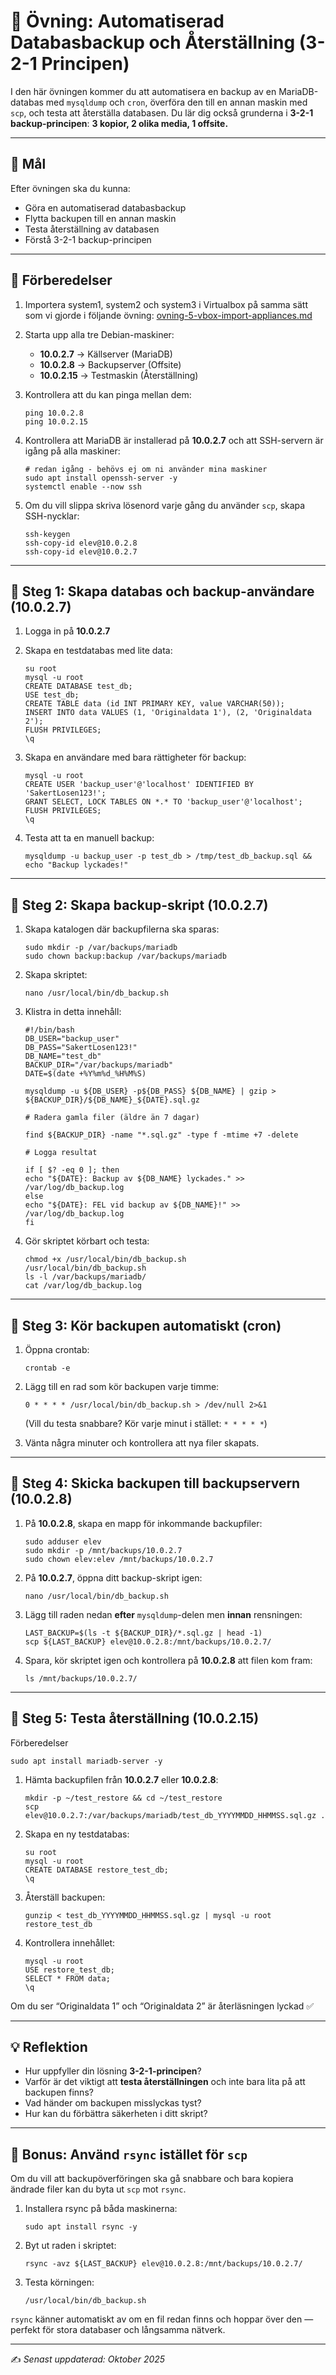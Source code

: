 # 🧪 Övning: Automatiserad Databasbackup och Återställning (3-2-1 Principen)

I den här övningen kommer du att automatisera en backup av en MariaDB-databas med `mysqldump` och `cron`, överföra den till en annan maskin med `scp`, och testa att återställa databasen.
Du lär dig också grunderna i **3-2-1 backup-principen**:
**3 kopior, 2 olika media, 1 offsite.**

---

## 🎯 Mål

Efter övningen ska du kunna:

* Göra en automatiserad databasbackup
* Flytta backupen till en annan maskin
* Testa återställning av databasen
* Förstå 3-2-1 backup-principen

---

## 🧰 Förberedelser

1. Importera system1, system2 och system3 i Virtualbox på samma sätt som vi gjorde i följande övning: [ovning-5-vbox-import-appliances.md](https://github.com/learnwithlandell/vm-ovningar/blob/main/ovning-5-vbox-import-appliances.md)

2. Starta upp alla tre Debian-maskiner:

   * **10.0.2.7** → Källserver (MariaDB)
   * **10.0.2.8** → Backupserver (Offsite)
   * **10.0.2.15** → Testmaskin (Återställning)

3. Kontrollera att du kan pinga mellan dem:
   ```
   ping 10.0.2.8
   ping 10.0.2.15
   ```

4. Kontrollera att MariaDB är installerad på **10.0.2.7** och att SSH-servern är igång på alla maskiner:
   ```
   # redan igång - behövs ej om ni använder mina maskiner
   sudo apt install openssh-server -y
   systemctl enable --now ssh
   ```

5. Om du vill slippa skriva lösenord varje gång du använder `scp`, skapa SSH-nycklar:
   ```
   ssh-keygen
   ssh-copy-id elev@10.0.2.8
   ssh-copy-id elev@10.0.2.7
   ```

---

## 🔹 Steg 1: Skapa databas och backup-användare (10.0.2.7)

1. Logga in på **10.0.2.7**

2. Skapa en testdatabas med lite data:
   ```
   su root
   mysql -u root
   CREATE DATABASE test_db;
   USE test_db;
   CREATE TABLE data (id INT PRIMARY KEY, value VARCHAR(50));
   INSERT INTO data VALUES (1, 'Originaldata 1'), (2, 'Originaldata 2');
   FLUSH PRIVILEGES;
   \q
   ```

3. Skapa en användare med bara rättigheter för backup:
   ```
   mysql -u root
   CREATE USER 'backup_user'@'localhost' IDENTIFIED BY 'SakertLosen123!';
   GRANT SELECT, LOCK TABLES ON *.* TO 'backup_user'@'localhost';
   FLUSH PRIVILEGES;
   \q
   ```

4. Testa att ta en manuell backup:
   ```
   mysqldump -u backup_user -p test_db > /tmp/test_db_backup.sql && echo "Backup lyckades!"
   ```

---

## 🔹 Steg 2: Skapa backup-skript (10.0.2.7)

1. Skapa katalogen där backupfilerna ska sparas:
   ```
   sudo mkdir -p /var/backups/mariadb
   sudo chown backup:backup /var/backups/mariadb
   ```

2. Skapa skriptet:
   ```
   nano /usr/local/bin/db_backup.sh
   ```

3. Klistra in detta innehåll:
   ```
   #!/bin/bash
   DB_USER="backup_user"
   DB_PASS="SakertLosen123!"
   DB_NAME="test_db"
   BACKUP_DIR="/var/backups/mariadb"
   DATE=$(date +%Y%m%d_%H%M%S)

   mysqldump -u ${DB_USER} -p${DB_PASS} ${DB_NAME} | gzip > ${BACKUP_DIR}/${DB_NAME}_${DATE}.sql.gz

   # Radera gamla filer (äldre än 7 dagar)

   find ${BACKUP_DIR} -name "*.sql.gz" -type f -mtime +7 -delete

   # Logga resultat

   if [ $? -eq 0 ]; then
   echo "${DATE}: Backup av ${DB_NAME} lyckades." >> /var/log/db_backup.log
   else
   echo "${DATE}: FEL vid backup av ${DB_NAME}!" >> /var/log/db_backup.log
   fi
   ```

4. Gör skriptet körbart och testa:
   ```
   chmod +x /usr/local/bin/db_backup.sh
   /usr/local/bin/db_backup.sh
   ls -l /var/backups/mariadb/
   cat /var/log/db_backup.log
   ```

---

## 🔹 Steg 3: Kör backupen automatiskt (cron)

1. Öppna crontab:
   ```
   crontab -e
   ```

2. Lägg till en rad som kör backupen varje timme:
   ```
   0 * * * * /usr/local/bin/db_backup.sh > /dev/null 2>&1
   ```
   (Vill du testa snabbare? Kör varje minut i stället: `* * * * *`)

3. Vänta några minuter och kontrollera att nya filer skapats.

---

## 🔹 Steg 4: Skicka backupen till backupservern (10.0.2.8)

1. På **10.0.2.8**, skapa en mapp för inkommande backupfiler:
   ```
   sudo adduser elev
   sudo mkdir -p /mnt/backups/10.0.2.7
   sudo chown elev:elev /mnt/backups/10.0.2.7
   ```

2. På **10.0.2.7**, öppna ditt backup-skript igen:
   ```
   nano /usr/local/bin/db_backup.sh
   ```

3. Lägg till raden nedan **efter** `mysqldump`-delen men **innan** rensningen:
   ```
   LAST_BACKUP=$(ls -t ${BACKUP_DIR}/*.sql.gz | head -1)
   scp ${LAST_BACKUP} elev@10.0.2.8:/mnt/backups/10.0.2.7/
   ```

4. Spara, kör skriptet igen och kontrollera på **10.0.2.8** att filen kom fram:
   ```
   ls /mnt/backups/10.0.2.7/
   ```

---

## 🔹 Steg 5: Testa återställning (10.0.2.15)

Förberedelser
```
sudo apt install mariadb-server -y
```
1. Hämta backupfilen från **10.0.2.7** eller **10.0.2.8**:
   ```
   mkdir -p ~/test_restore && cd ~/test_restore
   scp elev@10.0.2.7:/var/backups/mariadb/test_db_YYYYMMDD_HHMMSS.sql.gz .
   ```

2. Skapa en ny testdatabas:
   ```
   su root
   mysql -u root
   CREATE DATABASE restore_test_db;
   \q
   ```

3. Återställ backupen:
   ```
   gunzip < test_db_YYYYMMDD_HHMMSS.sql.gz | mysql -u root restore_test_db
   ```

4. Kontrollera innehållet:
   ```
   mysql -u root
   USE restore_test_db;
   SELECT * FROM data;
   \q
   ```

Om du ser “Originaldata 1” och “Originaldata 2” är återläsningen lyckad ✅

---

## 💡 Reflektion

* Hur uppfyller din lösning **3-2-1-principen**?
* Varför är det viktigt att **testa återställningen** och inte bara lita på att backupen finns?
* Vad händer om backupen misslyckas tyst?
* Hur kan du förbättra säkerheten i ditt skript?

---

## 🏁 Bonus: Använd `rsync` istället för `scp`

Om du vill att backupöverföringen ska gå snabbare och bara kopiera ändrade filer kan du byta ut `scp` mot `rsync`.

1. Installera rsync på båda maskinerna:
   ```
   sudo apt install rsync -y
   ```

2. Byt ut raden i skriptet:
   ```
   rsync -avz ${LAST_BACKUP} elev@10.0.2.8:/mnt/backups/10.0.2.7/
   ```

3. Testa körningen:
   ```
   /usr/local/bin/db_backup.sh
   ```

`rsync` känner automatiskt av om en fil redan finns och hoppar över den — perfekt för stora databaser och långsamma nätverk.

---

✍️ *Senast uppdaterad: Oktober 2025*
